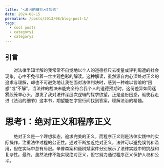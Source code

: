 ```yaml
---
title: '<法治的细节>读后感'
date: 2024-08-15
permalink: /posts/2013/08/blog-post-1/
tags:
  - cool posts
  - category1
  - category2
---
```


## 引言  
  
<p style="text-indent: 2em;">对法律半知半解的我常常不自觉地以个人的道德标尺去衡量或评判周遭的社会现象，心中不免带着一丝主观色彩的解读。这种解读，虽然源自内心深处对正义的追求与理解，却也不可避免地让我在面对法律判决时，感到一种难以言喻的“困惑”或“不解”。当法律的裁决未能完全符合我个人的道德预期时，这份差异如同迷雾般笼罩心头，激发了我对法律深层次逻辑的探求欲望。正是这份困惑，驱使我走进《法治的细节》这本书，期望能在字里行间找到答案，理解法治的精髓。

思考1：绝对正义和程序正义
======
<p style="text-indent: 2em;">绝对正义是一个理想状态，追求完美的正义，而程序正义则是法律实践中的实际操作，注重法律过程的公正性。通过不断接近绝对正义，法律可以避免误判和滥用，但在实际中总有局限。辛普森案和聂树斌案件分别展示了法律实践中的挑战和复杂性。最终，虽然法律不能实现绝对正义，但它努力通过程序正义保护人权和公平。

